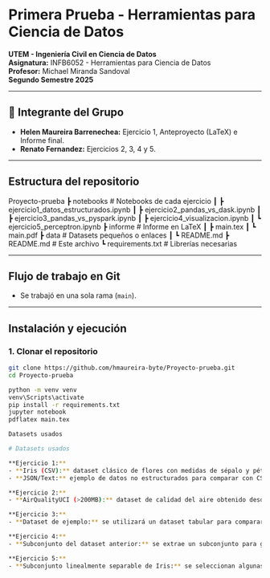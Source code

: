 # Primera Prueba - Herramientas para Ciencia de Datos
**UTEM - Ingeniería Civil en Ciencia de Datos**  
**Asignatura:** INFB6052 - Herramientas para Ciencia de Datos  
**Profesor:** Michael Miranda Sandoval  
**Segundo Semestre 2025**

---

## 📌 Integrante del Grupo
- **Helen Maureira Barrenechea:** Ejercicio 1, Anteproyecto (LaTeX) e Informe final.
- **Renato Fernandez:** Ejercicios 2, 3, 4 y 5.

---

## Estructura del repositorio
Proyecto-prueba
┣ notebooks # Notebooks de cada ejercicio
┃ ┣ ejercicio1_datos_estructurados.ipynb
┃ ┣ ejercicio2_pandas_vs_dask.ipynb
┃ ┣ ejercicio3_pandas_vs_pyspark.ipynb
┃ ┣ ejercicio4_visualizacion.ipynb
┃ ┗ ejercicio5_perceptron.ipynb
┣ informe # Informe en LaTeX
┃ ┣ main.tex
┃ ┗ main.pdf
┣ data # Datasets pequeños o enlaces
┃ ┗ README.md
┣ README.md # Este archivo
┗ requirements.txt # Librerías necesarias

---

## Flujo de trabajo en Git
- Se trabajó en una sola rama (`main`).

---

## Instalación y ejecución

### 1. Clonar el repositorio
```bash
git clone https://github.com/hmaureira-byte/Proyecto-prueba.git
cd Proyecto-prueba

python -m venv venv
venv\Scripts\activate
pip install -r requirements.txt
jupyter notebook
pdflatex main.tex

Datasets usados

# Datasets usados

**Ejercicio 1:**  
- **Iris (CSV):** dataset clásico de flores con medidas de sépalo y pétalo, disponible en [UCI Machine Learning Repository](https://archive.ics.uci.edu/ml/datasets/iris).  
- **JSON/Text:** ejemplo de datos no estructurados para comparar con CSV.

**Ejercicio 2:**  
- **AirQualityUCI (>200MB):** dataset de calidad del aire obtenido desde Kaggle/UTEM Drive. Contiene mediciones de contaminantes y variables meteorológicas.

**Ejercicio 3:**  
- **Dataset de ejemplo:** se utilizará un dataset tabular para comparar Pandas y PySpark. Puede ser un subconjunto del dataset de calidad del aire o uno similar disponible públicamente.

**Ejercicio 4:**  
- **Subconjunto del dataset anterior:** se extrae un subconjunto para generar visualizaciones con Matplotlib, Seaborn y Plotly, facilitando análisis gráfico y comparación de librerías.

**Ejercicio 5:**  
- **Subconjunto linealmente separable de Iris:** se seleccionan algunas clases de Iris para entrenar y visualizar un perceptrón binario.



